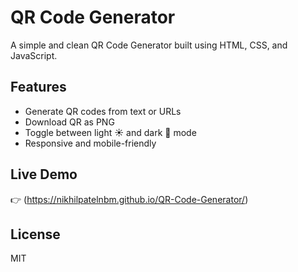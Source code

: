 # QR Code Generator

A simple and clean QR Code Generator built using HTML, CSS, and JavaScript.

## Features
- Generate QR codes from text or URLs
- Download QR as PNG
- Toggle between light ☀️ and dark 🌙 mode
- Responsive and mobile-friendly

## Live Demo
👉 (https://nikhilpatelnbm.github.io/QR-Code-Generator/)

## License
MIT
